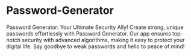 # Password-Generator
Password Generator: Your Ultimate Security Ally!  Create strong, unique passwords effortlessly with Password Generator. Our app ensures top-notch security with advanced algorithms, making it easy to protect your digital life. Say goodbye to weak passwords and hello to peace of mind!
